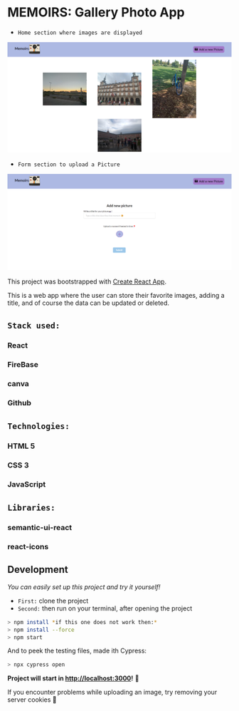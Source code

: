 # MEMOIRS: Gallery Photo App

<!-- ![](./src/asset/logoGA.png) -->

* `Home section where images are displayed`

![](./src/asset/home-gallery-app.png)

* `Form section to upload a Picture`

![](./src/asset/upload-form-gallery-app.png)

This project was bootstrapped with [Create React App](https://github.com/facebook/create-react-app).

This is a web app where the user can store their favorite images, adding a title, and of course the data can be updated or deleted.

## `Stack used:`

### React
### FireBase
### canva
### Github

## `Technologies:`

### HTML 5
### CSS 3
### JavaScript

## `Libraries:`

### semantic-ui-react
### react-icons

## Development
_You can easily set up this project and try it yourself!_

* `First:` clone the project
* `Second:` then run on your terminal, after opening the project

```bash
> npm install *if this one does not work then:*
> npm install --force
> npm start
```

And to peek the testing files, made ith Cypress:


```bash
> npx cypress open
```

**Project will start in [http://localhost:3000](http://localhost:3000)!** 🎉

If you encounter problems while uploading an image, try removing your server cookies 🍪
